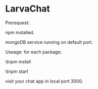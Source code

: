 # LarvaChat

Prerequest:

npm installed. 

mongoDB service running on default port.

Useage:
for each package:

  \tnpm install
  
  \tnpm start
  
visit your chat app in local port 3000.
